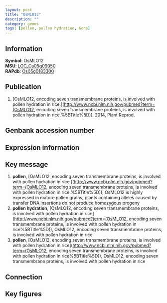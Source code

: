 ```yaml
---
layout: post
title: "OsMLO12"
description: ""
category: genes
tags: [pollen, pollen hydration, Gene]
---
```


## Information
__Symbol__: OsMLO12  
__MSU__: [LOC_Os05g09050](http://rice.plantbiology.msu.edu/cgi-bin/ORF_infopage.cgi?orf=LOC_Os05g09050)  
__RAPdb__: [Os05g0183300](http://rapdb.dna.affrc.go.jp/viewer/gbrowse_details/irgsp1?name=Os05g0183300)  

## Publication
1. [OsMLO12, encoding seven transmembrane proteins, is involved with pollen hydration in rice.](http://www.ncbi.nlm.nih.gov/pubmed?term=(OsMLO12, encoding seven transmembrane proteins, is involved with pollen hydration in rice.%5BTitle%5D)), 2014, Plant Reprod.

## Genbank accession number

## Expression information

## Key message
1. __pollen__, [OsMLO12, encoding seven transmembrane proteins, is involved with pollen hydration in rice.](http://www.ncbi.nlm.nih.gov/pubmed?term=(OsMLO12, encoding seven transmembrane proteins, is involved with pollen hydration in rice.%5BTitle%5D)),  OsMLO12 is highly expressed in mature pollen grains; plants containing alleles caused by transfer DNA insertions do not produce homozygous progeny
2. __pollen hydration__, [OsMLO12, encoding seven transmembrane proteins, is involved with pollen hydration in rice](http://www.ncbi.nlm.nih.gov/pubmed?term=(OsMLO12, encoding seven transmembrane proteins, is involved with pollen hydration in rice%5BTitle%5D)), OsMLO12, encoding seven transmembrane proteins, is involved with pollen hydration in rice
3. __pollen__, [OsMLO12, encoding seven transmembrane proteins, is involved with pollen hydration in rice](http://www.ncbi.nlm.nih.gov/pubmed?term=(OsMLO12, encoding seven transmembrane proteins, is involved with pollen hydration in rice%5BTitle%5D)), OsMLO12, encoding seven transmembrane proteins, is involved with pollen hydration in rice

## Connection

## Key figures


